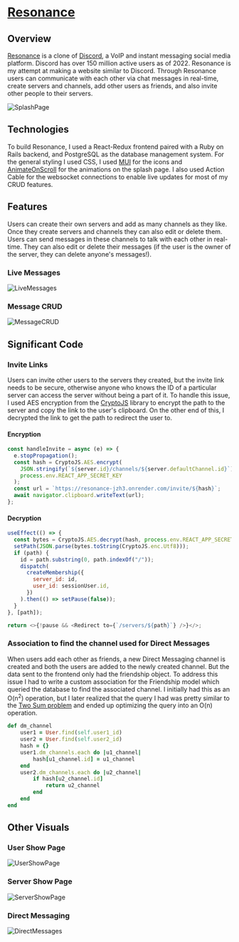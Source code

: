 # [Resonance](https://resonance-jzh3.onrender.com)

## Overview

[Resonance](https://resonance-jzh3.onrender.com) is a clone of [Discord](https://discord.com), a VoIP and instant messaging social media platform. Discord has over 150 million active users as of 2022. Resonance is my attempt at making a website similar to Discord. Through Resonance users can communicate with each other via chat messages in real-time, create servers and channels, add other users as friends, and also invite other people to their servers.

![SplashPage](https://user-images.githubusercontent.com/65653163/212204576-01eb9b33-70e9-499b-8360-067bad81d5ad.gif)

## Technologies

To build Resonance, I used a React-Redux frontend paired with a Ruby on Rails backend, and PostgreSQL as the database management system. For the general styling I used CSS, I used [MUI](https://mui.com/) for the icons and [AnimateOnScroll](https://michalsnik.github.io/aos/) for the animations on the splash page. I also used Action Cable for the websocket connections to enable live updates for most of my CRUD features. 

## Features

Users can create their own servers and add as many channels as they like. Once they create servers and channels they can also edit or delete them. Users can send messages in these channels to talk with each other in real-time. They can also edit or delete their messages (if the user is the owner of the server, they can delete anyone's messages!).

### Live Messages
![LiveMessages](https://user-images.githubusercontent.com/65653163/212205435-8030ddd5-c3e5-4e1b-b0d2-07d0f42ab949.gif)

### Message CRUD
![MessageCRUD](https://user-images.githubusercontent.com/65653163/212205820-773672fd-6be5-4b75-b182-3f402869f095.gif)

## Significant Code

### Invite Links
Users can invite other users to the servers they created, but the invite link needs to be secure, otherwise anyone who knows the ID of a particular server can access the server without being a part of it. To handle this issue, I used AES encryption from the [CryptoJS](https://www.npmjs.com/package/crypto-js) library to encrypt the path to the server and copy the link to the user's clipboard. On the other end of this, I decrypted the link to get the path to redirect the user to.

#### Encryption
```javascript
const handleInvite = async (e) => {
  e.stopPropagation();
  const hash = CryptoJS.AES.encrypt(
    JSON.stringify(`${server.id}/channels/${server.defaultChannel.id}`),
    process.env.REACT_APP_SECRET_KEY
  );
  const url = `https://resonance-jzh3.onrender.com/invite/${hash}`;
  await navigator.clipboard.writeText(url);
};
```

#### Decryption
```javascript
useEffect(() => {
  const bytes = CryptoJS.AES.decrypt(hash, process.env.REACT_APP_SECRET_KEY);
  setPath(JSON.parse(bytes.toString(CryptoJS.enc.Utf8)));
  if (path) {
    id = path.substring(0, path.indexOf("/"));
    dispatch(
      createMembership({
        server_id: id,
        user_id: sessionUser.id,
      })
    ).then(() => setPause(false));
  }
}, [path]);

return <>{!pause && <Redirect to={`/servers/${path}`} />}</>;
```

### Association to find the channel used for Direct Messages
When users add each other as friends, a new Direct Messaging channel is created and both the users are added to the newly created channel. But the data sent to the frontend only had the friendship object. To address this issue I had to write a custom association for the Friendship model which queried the database to find the associated channel. I initially had this as an O(n<sup>2</sup>) operation, but I later realized that the query I had was pretty similar to the [Two Sum problem](https://leetcode.com/problems/two-sum/) and ended up optimizing the query into an O(n) operation.
```ruby
def dm_channel
    user1 = User.find(self.user1_id)
    user2 = User.find(self.user2_id)
    hash = {}
    user1.dm_channels.each do |u1_channel|
        hash[u1_channel.id] = u1_channel
    end
    user2.dm_channels.each do |u2_channel|
        if hash[u2_channel.id]
            return u2_channel
        end
    end
end
```

## Other Visuals
### User Show Page
![UserShowPage](https://user-images.githubusercontent.com/65653163/212204894-d27cd38f-3237-463e-876c-107c6d3fc494.gif)

### Server Show Page
![ServerShowPage](https://user-images.githubusercontent.com/65653163/212204904-5da318ca-001d-4bf0-b1c3-d231fd2fac93.gif)


### Direct Messaging
![DirectMessages](https://user-images.githubusercontent.com/65653163/212204931-ed3ce22b-b6c5-4e52-8258-c64cbc0925e3.gif)
